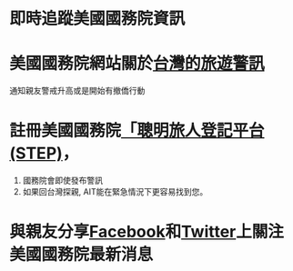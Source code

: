 # 即時追蹤美國國務院資訊


# 美國國務院網站關於[台灣的旅遊警訊](https://travel.state.gov/content/travel/en/international-travel/International-Travel-Country-Information-Pages/Taiwan.html)

通知親友警戒升高或是開始有撤僑行動

# 註冊美國國務院[「聰明旅人登記平台 (STEP)](https://step.state.gov/)，

1. 國務院會即使發布警訊 
2. 如果回台灣探親, AIT能在緊急情況下更容易找到您。

# 與親友分享[Facebook](https://www.facebook.com/travelgov/)和[Twitter](https://twitter.com/TravelGov?ref_src=twsrc%5Egoogle%7Ctwcamp%5Eserp%7Ctwgr%5Eauthor)上關注美國國務院最新消息